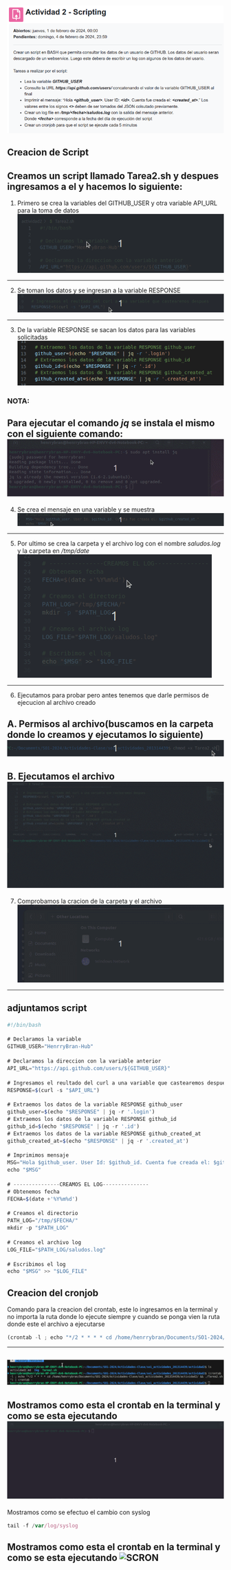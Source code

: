 ![SA](https://github.com/HenrryBran-Hub/so1_actividades_201314439/blob/main/actividad2/Img/S-A.png)

## Creacion de Script

Creamos un script llamado Tarea2.sh  y despues ingresamos a el y hacemos lo siguiente:
---

1. Primero se crea la variables del GITHUB_USER y otra variable API_URL para la toma de datos
![SGU](https://github.com/HenrryBran-Hub/so1_actividades_201314439/blob/main/actividad2/Img/S-GU.gif)
---

2. Se toman los datos y se ingresan a la variable RESPONSE
![SGD](https://github.com/HenrryBran-Hub/so1_actividades_201314439/blob/main/actividad2/Img/S-GD.gif)
---

3. De la variable RESPONSE se sacan los datos para las variables solicitadas
![SGV](https://github.com/HenrryBran-Hub/so1_actividades_201314439/blob/main/actividad2/Img/S-GV.gif)

### NOTA:
Para ejecutar el comando *jq* se instala el mismo con el siguiente comando:
![SJP](https://github.com/HenrryBran-Hub/so1_actividades_201314439/blob/main/actividad2/Img/S-JP.gif)
---

4. Se crea el mensaje en una variable y se muestra
![SPR](https://github.com/HenrryBran-Hub/so1_actividades_201314439/blob/main/actividad2/Img/S-PR.gif)
---

5. Por ultimo se crea la carpeta y el archivo log con el nombre *saludos.log* y la carpeta en */tmp/date*
![SLO](https://github.com/HenrryBran-Hub/so1_actividades_201314439/blob/main/actividad2/Img/S-LO.gif)
---

6. Ejecutamos para probar pero antes tenemos que darle permisos de ejecucion al archivo creado

A. Permisos al archivo(buscamos en la carpeta donde lo creamos y ejecutamos lo siguiente)
![SSU](https://github.com/HenrryBran-Hub/so1_actividades_201314439/blob/main/actividad2/Img/S-SU.gif)
---

B. Ejecutamos el archivo
![SFUN](https://github.com/HenrryBran-Hub/so1_actividades_201314439/blob/main/actividad2/Img/S-FUN.gif)
---

7. Comprobamos la cracion de la carpeta y el archivo 
![SLOG](https://github.com/HenrryBran-Hub/so1_actividades_201314439/blob/main/actividad2/Img/S-LOG.gif)
---

## adjuntamos script 
```javascript
#!/bin/bash

# Declaramos la variable
GITHUB_USER="HenrryBran-Hub"

# Declaramos la direccion con la variable anterior
API_URL="https://api.github.com/users/${GITHUB_USER}"

# Ingresamos el reultado del curl a una variable que castearemos despues
RESPONSE=$(curl -s "$API_URL")

# Extraemos los datos de la variable RESPONSE github_user
github_user=$(echo "$RESPONSE" | jq -r '.login')
# Extraemos los datos de la variable RESPONSE github_id
github_id=$(echo "$RESPONSE" | jq -r '.id')
# Extraemos los datos de la variable RESPONSE github_created_at
github_created_at=$(echo "$RESPONSE" | jq -r '.created_at')

# Imprimimos mensaje 
MSG="Hola $github_user. User Id: $github_id. Cuenta fue creada el: $github_created_at."
echo "$MSG"

# ---------------CREAMOS EL LOG---------------
# Obtenemos fecha
FECHA=$(date +'%Y%m%d')

# Creamos el directorio
PATH_LOG="/tmp/$FECHA/"
mkdir -p "$PATH_LOG"

# Creamos el archivo log
LOG_FILE="$PATH_LOG/saludos.log"

# Escribimos el log
echo "$MSG" >> "$LOG_FILE"

```

## Creacion del cronjob

Comando para la creacion del crontab, este lo ingresamos en la terminal y no importa la ruta donde lo ejecute siempre y cuando se ponga vien la ruta donde este el archivo a ejecutarse

```javascript
(crontab -l ; echo "*/2 * * * * cd /home/henrrybran/Documents/SO1-2024/Actividades-Clase/so1_actividades_201314439/actividad2/ && ./Tarea2.sh") | crontab -
```
---

![SCRON](https://github.com/HenrryBran-Hub/so1_actividades_201314439/blob/main/actividad2/Img/S-CRO.gif)
---

Mostramos como esta el crontab en la terminal y como se esta ejecutando
![SCRON](https://github.com/HenrryBran-Hub/so1_actividades_201314439/blob/main/actividad2/Img/S-CRO2.gif)
---

Mostramos como se efectuo el cambio con syslog 
```javascript
tail -f /var/log/syslog
```
Mostramos como esta el crontab en la terminal y como se esta ejecutando
![SCRON](https://github.com/HenrryBran-Hub/so1_actividades_201314439/blob/main/actividad2/Img/S-CRON3.gif)
---



